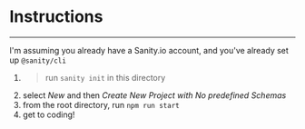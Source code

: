 # Instructions

---

I'm assuming you already have a Sanity.io account, and you've already set up `@sanity/cli`

1. > run `sanity init` in this directory
2. select _New_ and then _Create New Project with No predefined Schemas_
3. from the root directory, run `npm run start`
4. get to coding!
